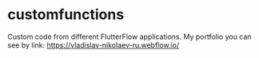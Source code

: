 # customfunctions
Custom code from different FlutterFlow applications. 
My portfolio you can see by link: https://vladislav-nikolaev-ru.webflow.io/
